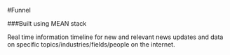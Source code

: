 #Funnel

###Built using MEAN stack

Real time information timeline for new and relevant news updates and data on specific topics/industries/fields/people on the internet.